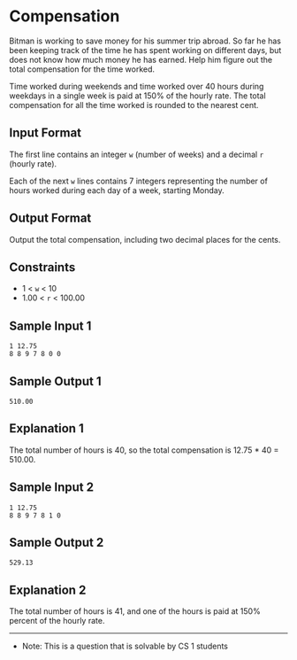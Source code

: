 # Compensation

Bitman is working to save money for his summer trip abroad. So far he has been keeping
track of the time he has spent working on different days, but does not know how much
money he has earned. Help him figure out the total compensation for the time worked.

Time worked during weekends and time worked over 40 hours during weekdays in a single
week is paid at 150% of the hourly rate. The total compensation for all the time worked
is rounded to the nearest cent.

## Input Format

The first line contains an integer `w` (number of weeks) and a decimal `r` (hourly rate).

Each of the next `w` lines contains 7 integers representing the number of hours worked
during each day of a week, starting Monday.

## Output Format

Output the total compensation, including two decimal places for the cents.


## Constraints
- 1 < `w` < 10
- 1.00 < `r` < 100.00


## Sample Input 1

```
1 12.75
8 8 9 7 8 0 0
```

## Sample Output 1

```
510.00
```

## Explanation 1

The total number of hours is 40, so the total compensation is 12.75 * 40 = 510.00.


## Sample Input 2

```
1 12.75
8 8 9 7 8 1 0
```

## Sample Output 2

```
529.13
```

## Explanation 2

The total number of hours is 41, and one of the hours is paid at 150% percent of the
hourly rate.


------------------------

- Note: This is a question that is solvable by CS 1 students
